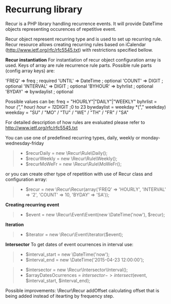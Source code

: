 
Recurrung library
===================

Recur is a PHP library handling recurrence events. It will provide DateTime
objects representing occurences of repetitive event.

Recur object represent recurring type and is used to set up recurring rule. 
Recur resource allows creating recurring rules based on iCalendar (http://www.ietf.org/rfc/rfc5545.txt)
with restrictions specified bellow.
 
 **Recur instantiation**
For instantiation of recur object configuration array is used. Keys of array are rule recurrence rule parts. Possible rule parts (config array keys) are:
  
 'FREQ' => freq ; required
 'UNTIL' => DateTime ; optional
 'COUNT' => DIGIT ; optional
 'INTERVAL' => DIGIT ; optional
 'BYHOUR' => byhrlist ; optional
 'BYDAY' => bywdaylist ; optional
  
 Possible values can be:
 freq = "HOURLY"|"DAILY"|"WEEKLY"
 byhrlist = hour *("," hour)
 hour = 1*2DIGIT       ;0 to 23
 bywdaylist  = weekday *("," weekday)
 weekday = "SU" / "MO" / "TU" / "WE" / "TH" / "FR" / "SA"
 
 For detailed description of how rules are evaluated please refer to
 http://www.ietf.org/rfc/rfc5545.txt
 
 
 You can use one of predefined recurring types, daily, weekly or monday-wednesday-friday

> - $recurDaily = new \Recur\Rule\Daily();
> - $recurWeekly = new \Recur\Rule\Weekly();
> - $recurMoWeFr = new \Recur\Rule\MoWeFr();

or you can create other type of repetition with use of Recur class and configuration array:

> - $recur = new \Recur\Recur(array('FREQ' => 'HOURLY', 'INTERVAL' => '2', 'COUNT' => 10, 'BYDAY' => 'SA'));

 **Creating recurring event**

> - $event = new \Recur\Event\Event(new \DateTime('now'), $recur);

**Iteration**

> - $iterator = new \Recur\Event\Iterator($event);

**Intersector**
To get dates of event ocurrences in interval use:
> - $interval_start = new \DateTime('now');
> - $interval_end = new \DateTime('2015-04-23 12:00:00');

> - $intersector = new \Recur\Intersector\Interval();
> - $arrayDatesOcurrences = $intersector->intersect($event, $interval_start, $interval_end);

Possible improvements:
\Recur\Recur addOffset calculating offset that is being added instead of itearting by frequency step.